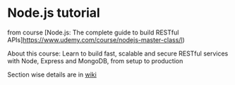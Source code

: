 # Node.js tutorial 

from course [Node.js: The complete guide to build RESTful APIs]https://www.udemy.com/course/nodejs-master-class/l)

About this course:
Learn to build fast, scalable and secure RESTful services with Node, Express and MongoDB, from setup to production

Section wise details are in [wiki](https://github.com/ManjiriBirajdar/nodejs-tutorial/wiki)



